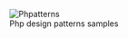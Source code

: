 ![Phpatterns](https://github.com/cylmat/phpatterns/actions/workflows/master/badge.svg)  
Php design patterns samples
